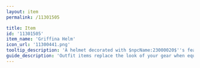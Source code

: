 ```yaml
---
layout: item
permalink: /11301505

title: Item
id: '11301505'
item_name: 'Griffina Helm'
icon_url: '11300441.png'
tooltip_description: 'A helmet decorated with $npcName:23000020$''s feathers and beak. Imbued with the spirit of the creature, you can just soar away on its giant wings. Metaphorically, of course.'
guide_description: 'Outfit items replace the look of your gear when equipped.'
---
```

